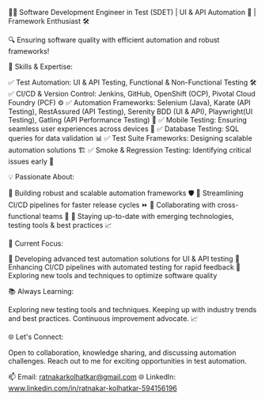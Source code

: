 👨‍💻 Software Development Engineer in Test (SDET) | UI & API Automation 🚀 | Framework Enthusiast 🛠️

🔍 Ensuring software quality with efficient automation and robust frameworks!

🌟 Skills & Expertise:

✅ Test Automation: UI & API Testing, Functional & Non-Functional Testing 🛠️                                                                                                                                        ✅ CI/CD & Version Control: Jenkins, GitHub, OpenShift (OCP), Pivotal Cloud Foundry (PCF) ⚙️                                                                                                                        ✅ Automation Frameworks: Selenium (Java), Karate (API Testing), RestAssured (API Testing), Serenity BDD (UI & API), Playwright(UI Testing), Gatling (API Performance Testing) 🧰
✅ Mobile Testing: Ensuring seamless user experiences across devices 📱 
✅ Database Testing: SQL queries for data validation 📊                                                                                                                                                             ✅ Test Suite Frameworks: Designing scalable automation solutions 🏗️                                                                                                                                                ✅ Smoke & Regression Testing: Identifying critical issues early 🚦 

💡 Passionate About:

🔹 Building robust and scalable automation frameworks 🛡️                                                                                                                                                            🔹 Streamlining CI/CD pipelines for faster release cycles ⏩                                                                                                                                                        🔹 Collaborating with cross-functional teams 🤝                                                                                                                                                                     🔹 Staying up-to-date with emerging technologies, testing tools & best practices 📈

🚀 Current Focus:

🔸 Developing advanced test automation solutions for UI & API testing                                                                                                                                               🔸 Enhancing CI/CD pipelines with automated testing for rapid feedback                                                                                                                                              🔸 Exploring new tools and techniques to optimize software quality

📚 Always Learning:

Exploring new testing tools and techniques.
Keeping up with industry trends and best practices.
Continuous improvement advocate. 📈

🌐 Let's Connect:

Open to collaboration, knowledge sharing, and discussing automation challenges.
Reach out to me for exciting opportunities in test automation.

📫 Email: ratnakarkolhatkar@gmail.com
🌐 LinkedIn: www.linkedin.com/in/ratnakar-kolhatkar-594156196
